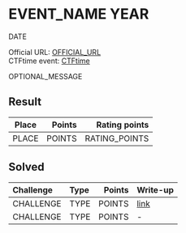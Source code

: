 # EVENT_NAME YEAR
DATE

Official URL: [OFFICIAL_URL](OFFICIAL_URL)  
CTFtime event: [CTFtime](CTFTIME_EVENT_URL)

OPTIONAL_MESSAGE

## Result
| Place | Points | Rating points |
|:-----:|-------:|--------------:|
| PLACE | POINTS | RATING_POINTS |

## Solved
| Challenge | Type | Points | Write-up     |
|:----------|:-----|-------:|:-------------|
| CHALLENGE | TYPE | POINTS | [link](WRITE_UP_LINK) |
| CHALLENGE | TYPE | POINTS | - |
